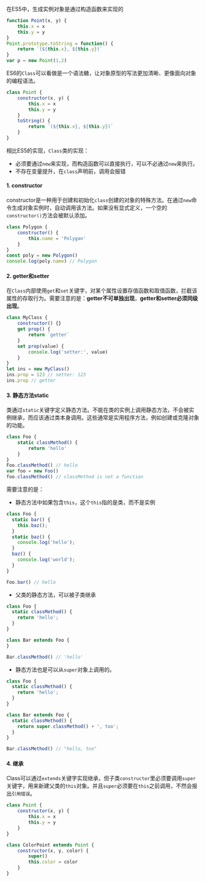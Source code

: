 <!-- ---
title: ES6系列之Class
date: 2022-10-28
tags: ES6系列, JS基础系列
set: ES6
--- -->

在ES5中，生成实例对象是通过构造函数来实现的
```javascript
function Point(x, y) {
    this.x = x
    this.y = y
}
Point.prototype.toString = function() {
    return `(${this.x}, ${this.y})`
}
var p = new Point(1,2)
```
ES6的`Class`可以看做是一个语法糖，让对象原型的写法更加清晰、更像面向对象的编程语法。
```javascript
class Point {
    constructor(x, y) {
        this.x = x
        this.y = y
    }
    toString() {
        return `(${this.x}, ${this.y})`
    }
}
```
相比ES5的实现，`Class`类的实现：
* 必须要通过`new`来实现，而构造函数可以直接执行，可以不必通过`new`来执行。
* 不存在变量提升，在`class`声明前，调用会报错

#### 1. constructor

constructor是一种用于创建和初始化`class`创建的对象的特殊方法。在通过`new`命令生成对象实例时，自动调用该方法。如果没有显式定义，一个空的`constructor()`方法会被默认添加。

```javascript
class Polygon {
    constructor() {
        this.name = 'Polygan'
    }
}
const poly = new Polygon()
console.log(poly.name) // Polygon
```

#### 2. getter和setter

在`Class`内部使用`get`和`set`关键字，对某个属性设置存值函数和取值函数，拦截该属性的存取行为。需要注意的是：**getter不可单独出现**，**getter和setter必须同级出现**。

```javascript
class MyClass {
    constructor() {}
    get prop() {
        return `getter`
    }
    set prop(value) {
        console.log('setter:', value)
    }
}
let ins = new MyClass()
ins.prop = 123 // setter: 123
ins.prop // getter
```

#### 3. 静态方法static

类通过`static`关键字定义静态方法。不能在类的实例上调用静态方法，不会被实例继承，而应该通过类本身调用。这些通常是实用程序方法，例如创建或克隆对象的功能。

```javascript
class Foo {
    static classMethod() {
        return 'hello'
    }
}
Foo.classMethod() // hello
var foo = new Foo()
foo.classMethod() // classMethod is not a function
```

需要注意的是：
* 静态方法中如果包含`this`，这个`this`指的是类，而不是实例
```javascript
class Foo {
  static bar() {
    this.baz();
  }
  static baz() {
    console.log('hello');
  }
  baz() {
    console.log('world');
  }
}

Foo.bar() // hello
```
* 父类的静态方法，可以被子类继承
```javascript
class Foo {
  static classMethod() {
    return 'hello';
  }
}

class Bar extends Foo {
}

Bar.classMethod() // 'hello'
```
* 静态方法也是可以从`super`对象上调用的。
```javascript
class Foo {
  static classMethod() {
    return 'hello';
  }
}

class Bar extends Foo {
  static classMethod() {
    return super.classMethod() + ', too';
  }
}

Bar.classMethod() // "hello, too"
```

#### 4. 继承

Class可以通过`extends`关键字实现继承，但子类`constructor`里必须要调用`super`关键字，用来新建父类的`this`对象。并且`super`必须要在`this`之前调用，不然会报出`引用错误`。

```javascript
class Point {
    constructor(x, y) {
        this.x = x
        this.y = y
    }
}

class ColorPoint extends Point {
    constructor(x, y, color) {
        super()
        this.color = color
    }
}
```